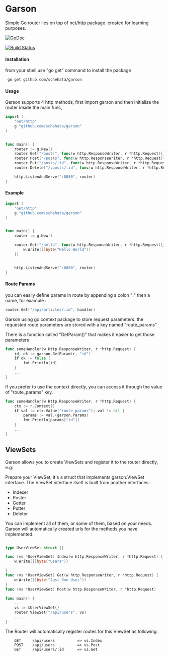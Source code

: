 # Garson

Simple Go router lies on top of net/http package. created for learning purposes.

[![GoDoc](https://godoc.org/github.com/schehata/garson?status.svg)](https://godoc.org/github.com/schehata/garson)

[![Build Status](https://travis-ci.org/schehata/garson.svg?branch=master)](https://travis-ci.org/schehata/garson)

#### Installation

from your shell use "go get" command to install the package

```bash
 go get github.com/schehata/garson
```

#### Usage

Garson supports 4 http methods, 
first import garson and then initialize the router inside the main func,

```go
import (
    "net/http"
    g "github.com/schehata/garson"
)


func main() {
    router := g.New()
    router.Get("/posts", func(w http.ResponseWriter, r *http.Request){})
    router.Post("/posts", func(w http.ResponseWriter, r *http.Request){})
    router.Put("/posts/:id", func(w http.ResponseWriter, r *http.Request){})
    router.Delete("/:posts/:id", func(w http.ResponseWriter, r *http.Request){})

    http.ListenAndServe(":8080", router)
}
```

#### Example

```go
import (
    "net/http"
    g "github.com/schehata/garson"
)


func main() {
    router := g.New()

    router.Get("/hello", func(w http.ResponseWriter, r *http.Request){}
        w.Write([]byte("Hello World"))
    })


    http.ListenAndServe(":8080", router)
}
```

#### Route Params

you can easily define params in route by appending a colon ":" then a name,
for example :

```go
router.Get("/api/articles/:id", handler)
```
Garson using go context package to store request parameters.
the requested route parameters are stored with a key named "route_params"

There is a function called "GetParam()" that makes it easier to get those parameters

```go
func someHandler(w Http.ResponseWriter, r *http.Request) {
    id, ok := garson.GetParam(r, "id")
    if ok != false {
		fmt.Println(id)
    }
    ...
}
```

If you prefer to use the context directly, you can access it through the value
of "route_params" key.

```go
func someHandler(w Http.ResponseWriter, r *http.Request) {
    ctx := r.Context()
    if val := ctx.Value("route_params"); val != nil {
        params := val.(garson.Params)
        fmt.Println(params["id"])
    }
    ...
}
```


## ViewSets

Garson allows you to create ViewSets and register it to the router directly,
e.g:

Prepare your ViewSet, it's a struct that implements garson.ViewSet interface.
The ViewSet interface itself is built from another interfaces:
 - Indexer
 - Poster
 - Getter
 - Putter
 - Deleter

 You can implement all of them, or some of them, based on your needs.
 Garson will automatically created urls for the methods you have implemented.

```go

type UserViewSet struct {}

func (vs *UserViewSet) Index(w http.ResponseWriter, r *http.Request) {
	w.Write([]byte("Users"))

}
func (vs *UserViewSet) Get(w http.ResponseWriter, r *http.Request) {
	w.Write([]byte("Just One User"))
}
func (vs *UserViewSet) Post(w http.ResponseWriter, r *http.Request)         {}
```

```go
func main() {
    ...
    vs := &UserViewSet{}
    router.ViewSet("/api/users", vs)
    ....
}
```

The Router will automatically register routes for this ViewSet as following:

```
    GET     /api/users          => vs.Index
    POST    /api/users          => vs.Post
    GET     /api/users/:id      => vs.Get
```
